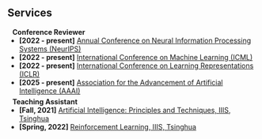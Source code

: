 ## Services

<h4 style="margin:0 10px 0;">Conference Reviewer</h4>

<ul style="margin:0 0 5px;">
  <li><strong>[2022 - present]</strong> <a href="https://neurips.cc"><autocolor>Annual Conference on Neural Information Processing Systems (NeurIPS)</autocolor></a></li>
  <li><strong>[2022 - present]</strong> <a href="https://icml.cc"><autocolor>International Conference on Machine Learning (ICML)</autocolor></a></li>
  <li><strong>[2022 - present]</strong> <a href="https://iclr.cc"><autocolor>International Conference on Learning Representations (ICLR)</autocolor></a></li>
  <li><strong>[2025 - present]</strong> <a href="https://aaai.org"><autocolor>Association for the Advancement of Artificial Intelligence (AAAI)</autocolor></a></li>
</ul>

<h4 style="margin:0 10px 0;">Teaching Assistant</h4>

<ul style="margin:0 0 20px;">
  <li><strong>[Fall, 2021]</strong> <a href="https://iiis.tsinghua.edu.cn"><autocolor>Artificial Intelligence: Principles and Techniques, IIIS, Tsinghua</autocolor></a></li>
  <li><strong>[Spring, 2022]</strong> <a href="https://iiis.tsinghua.edu.cn"><autocolor>Reinforcement Learning, IIIS, Tsinghua</autocolor></a></li>
</ul>